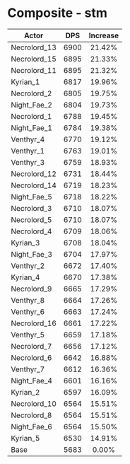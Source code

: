 # Composite - stm
| Actor | DPS | Increase |
|---|:---:|:---:|
|Necrolord_13|6900|21.42%|
|Necrolord_15|6895|21.33%|
|Necrolord_11|6895|21.32%|
|Kyrian_1|6817|19.96%|
|Necrolord_2|6805|19.75%|
|Night_Fae_2|6804|19.73%|
|Necrolord_1|6788|19.45%|
|Night_Fae_1|6784|19.38%|
|Venthyr_4|6770|19.12%|
|Venthyr_1|6763|19.01%|
|Venthyr_3|6759|18.93%|
|Necrolord_12|6731|18.44%|
|Necrolord_14|6719|18.23%|
|Night_Fae_5|6718|18.22%|
|Necrolord_3|6710|18.07%|
|Necrolord_5|6710|18.07%|
|Necrolord_4|6709|18.06%|
|Kyrian_3|6708|18.04%|
|Night_Fae_3|6704|17.97%|
|Venthyr_2|6672|17.40%|
|Kyrian_4|6670|17.38%|
|Necrolord_9|6665|17.29%|
|Venthyr_8|6664|17.26%|
|Venthyr_6|6663|17.24%|
|Necrolord_16|6661|17.22%|
|Venthyr_5|6659|17.18%|
|Necrolord_7|6656|17.12%|
|Necrolord_6|6642|16.88%|
|Venthyr_7|6612|16.36%|
|Night_Fae_4|6601|16.16%|
|Kyrian_2|6597|16.09%|
|Necrolord_10|6564|15.51%|
|Necrolord_8|6564|15.51%|
|Night_Fae_6|6564|15.50%|
|Kyrian_5|6530|14.91%|
|Base|5683|0.00%|
